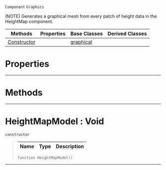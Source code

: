  `Component` `Graphics`



(NOTE) Generates a graphical mesh from every patch of height data in the HeightMap component.

|Methods|Properties|Base Classes|Derived Classes|
|---|---|---|---|
|[ Constructor](https://github.com/zeroengineteam/ZeroDocs/blob/master/code_reference/class_reference/heightmapmodel.markdown#heightmapmodel-void)| |[graphical](https://github.com/zeroengineteam/ZeroDocs/blob/master/code_reference/class_reference/graphical.markdown)| |


 #  Properties


---  
 #  Methods


---  
 #  HeightMapModel : Void

 `constructor`

> 
> |Name|Type|Description|
> |---|---|---|
> ``` lang=cpp, name=Nada
> function HeightMapModel()
> ``` 


---  
 

 